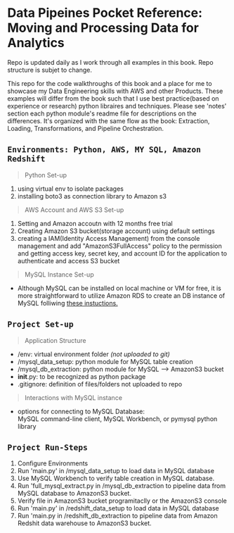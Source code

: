 # Data Pipeines Pocket Reference: Moving and Processing Data for Analytics  
Repo is updated daily as I work through all examples in this book. Repo structure is subjet to change.

This repo for the code walkthroughs of this book and a place for me to showcase my Data Engineering skills with AWS and other Products. These examples will differ from the book such that I use best practice(based on experience or research) python libraires and techniques. Please see 'notes' section each python module's readme file for descriptions on the differences. It's organized with the same flow as the book: Extraction, Loading, Transformations, and Pipeline Orchestration. 

## `Environments: Python, AWS, MY SQL, Amazon Redshift`

> Python Set-up

1. using virtual env to isolate packages  
1. installing boto3 as connection library to Amazon s3  

> AWS Account and AWS S3 Set-up  

1. Setting and Amazon accoutn with 12 months free trial
1. Creating Amazon S3 bucket(storage account) using default settings
1. creating a IAM(Identity Access Management) from the console management and add "AmazonS3FullAccess" policy to the permission and getting access key, secret key, and account ID for the application to authenticate and access S3 bucket

> MySQL Instance Set-up  

- Although MySQL can be installed on local machine or VM for free, it is more straightforward to utilize Amazon RDS to create an DB instance of MySQL folliwing  <a href="https://aws.amazon.com/getting-started/hands-on/create-mysql-db/" target="_blank">these instuctions.</a>


## `Project Set-up`  

>Application Structure  
- /env: virtual environment folder *(not uploaded to git)*  
- /mysql_data_setup: python module for MySQL table creation  
- /mysql_db_extraction: python module for MySQL --> AmazonS3 bucket
- __init__.py: to be recognized as python package
- .gitignore: definition of files/folders not uploaded to repo

> Interactions with MySQL instance  

- options for connecting to MySQL Database:  
MySQL command-line client, MySQL Workbench, or pymysql python library

## `Project Run-Steps`  
1. Configure Environments
1. Run 'main.py' in /mysql_data_setup to load data in MySQL database
1. Use MySQL Workbench to verify table creation in MySQL database.
1. Run 'full_mysql_extract.py in /mysql_db_extraction to pipeline data from MySQL database to AmazonS3 bucket.
1. Verify file in AmazonS3 bucket programitaclly or the AmazonS3 console
1. Run 'main.py' in /redshift_data_setup to load data in MySQL database
1. Run 'main.py in /redshift_db_extraction to pipeline data from Amazon Redshit data warehouse to AmazonS3 bucket.
